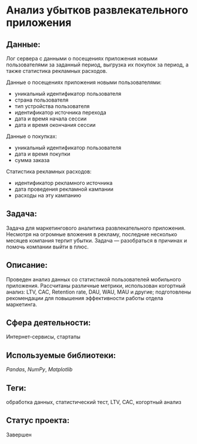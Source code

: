 # Анализ убытков развлекательного приложения

## Данные:

Лог сервера с данными о посещениях приложения новыми пользователями за заданный период, выгрузка их покупок за период, а также статистика рекламных расходов.

Данные о посещениях приложения новыми пользователями:

* уникальный идентификатор пользователя
* страна пользователя
* тип устройства пользователя
* идентификатор источника перехода
* дата и время начала сессии
* дата и время окончания сессии

Данные о покупках:

* уникальный идентификатор пользователя
* дата и время покупки
* сумма заказа

Статистика рекламных расходов:

* идентификатор рекламного источника
* дата проведения рекламной кампании
* расходы на эту кампанию

## Задача:

Задача для маркетингового аналитика развлекательного приложения. Несмотря на огромные вложения в рекламу, последние несколько месяцев компания терпит убытки. Задача — разобраться в причинах и помочь компании выйти в плюс.

## Описание:

Проведен анализ данных со статистикой пользователей мобильного приложения. Рассчитаны различные метрики, использован когортный анализ: LTV, CAC, Retention rate, DAU, WAU, MAU и другие; подготовлены рекомендации для повышения эффективности работы отдела маркетинга.

## Сфера деятельности:

Интернет-сервисы, стартапы

## Используемые библиотеки:

_Pandas_, _NumPy_, _Matplotlib_

## Теги:

обработка данных, статистический тест, LTV, CAC, когортный анализ

## Статус проекта:

Завершен
